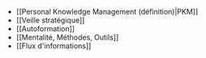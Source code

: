 - [[Personal Knowledge Management (définition)|PKM]]
- [[Veille stratégique]]
- [[Autoformation]]
- [[Mentalité, Méthodes, Outils]]
- [[Flux d'informations]]